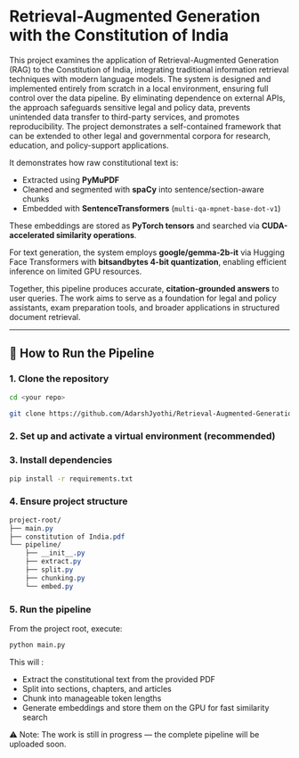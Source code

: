 
# Retrieval-Augmented Generation with the Constitution of India

This project examines the application of Retrieval-Augmented Generation (RAG) to the Constitution of India, integrating traditional information retrieval techniques with modern language models. The system is designed and implemented entirely from scratch in a local environment, ensuring full control over the data pipeline. By eliminating dependence on external APIs, the approach safeguards sensitive legal and policy data, prevents unintended data transfer to third-party services, and promotes reproducibility. The project demonstrates a self-contained framework that can be extended to other legal and governmental corpora for research, education, and policy-support applications.

It demonstrates how raw constitutional text is:  
- Extracted using **PyMuPDF**  
- Cleaned and segmented with **spaCy** into sentence/section-aware chunks  
- Embedded with **SentenceTransformers** (`multi-qa-mpnet-base-dot-v1`)  

These embeddings are stored as **PyTorch tensors** and searched via **CUDA-accelerated similarity operations**.  

For text generation, the system employs **google/gemma-2b-it** via Hugging Face Transformers with **bitsandbytes 4-bit quantization**, enabling efficient inference on limited GPU resources.  

Together, this pipeline produces accurate, **citation-grounded answers** to user queries. The work aims to serve as a foundation for legal and policy assistants, exam preparation tools, and broader applications in structured document retrieval.  

---






## 🚀 How to Run the Pipeline

### 1. Clone the repository
```bash
cd <your repo>
```
```bash
git clone https://github.com/AdarshJyothi/Retrieval-Augmented-Generation-with-Constitution-of-India.git
```


### 2. Set up and activate a virtual environment (recommended)

### 3. Install dependencies
```bash
pip install -r requirements.txt

```

### 4. Ensure project structure
```css
project-root/
├── main.py
├── constitution of India.pdf
└── pipeline/
    ├── __init__.py
    ├── extract.py
    ├── split.py
    ├── chunking.py
    └── embed.py

```

### 5. Run the pipeline

From the project root, execute:
```bash 
python main.py
```


    
This will :

* Extract the constitutional text from the provided PDF
* Split into sections, chapters, and articles
* Chunk into manageable token lengths
* Generate embeddings and store them on the GPU for fast similarity search


⚠️ Note: The work is still in progress — the complete pipeline will be uploaded soon.
